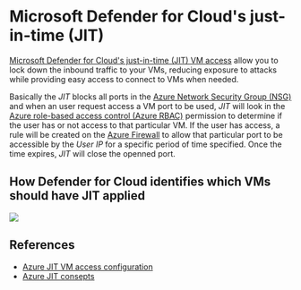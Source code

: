 # Microsoft Defender for Cloud's just-in-time (JIT)

[Microsoft Defender for Cloud's just-in-time (JIT) VM access](https://docs.microsoft.com/en-us/azure/defender-for-cloud/just-in-time-access-usage) allow you to lock down the inbound traffic to your VMs, reducing exposure to attacks while providing easy access to connect to VMs when needed. 

Basically the *JIT* blocks all ports in the [Azure Network Security Group (NSG)](https://docs.microsoft.com/en-us/azure/virtual-network/network-security-groups-overview#security-rules) and when an user request access a VM port to be used, *JIT* will look in the [Azure role-based access control (Azure RBAC)](https://docs.microsoft.com/en-us/azure/role-based-access-control/role-assignments-portal?tabs=current) permission to determine if the user has or not access to that particular VM. If the user has access, a rule will be created on the [Azure Firewall](https://docs.microsoft.com/en-us/azure/firewall/rule-processing) to allow that particular port to be accessible by the *User IP* for a specific period of time specified. Once the time expires, *JIT* will close the openned port. 

## How Defender for Cloud identifies which VMs should have JIT applied

![](https://media.githubusercontent.com/media/RogerioDosSantos/Wiki/master/docs/src/azure_jit/2022_01_20_14_50_24_Understanding_just-in-time_virtual_machine_access_.png)

## References 

- [Azure JIT VM access configuration](https://docs.microsoft.com/en-us/azure/defender-for-cloud/just-in-time-access-usage)
- [Azure JIT consepts](https://docs.microsoft.com/en-us/azure/defender-for-cloud/just-in-time-access-overview)
